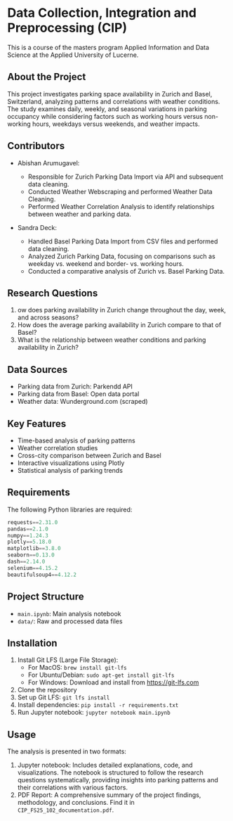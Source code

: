 # Data Collection, Integration and Preprocessing (CIP)
This is a course of the masters program Applied Information and Data Science at the Applied University of Lucerne.

## About the Project
This project investigates parking space availability in Zurich and Basel, Switzerland, analyzing patterns and correlations with weather conditions. The study examines daily, weekly, and seasonal variations in parking occupancy while considering factors such as working hours versus non-working hours, weekdays versus weekends, and weather impacts.

## Contributors
- Abishan Arumugavel:
    - Responsible for Zurich Parking Data Import via API and subsequent data cleaning.
    - Conducted Weather Webscraping and performed Weather Data Cleaning.
    - Performed Weather Correlation Analysis to identify relationships between weather and parking data.

- Sandra Deck:
    - Handled Basel Parking Data Import from CSV files and performed data cleaning.
    - Analyzed Zurich Parking Data, focusing on comparisons such as weekday vs. weekend and border- vs. working hours.
    - Conducted a comparative analysis of Zurich vs. Basel Parking Data.

## Research Questions
1. ow does parking availability in Zurich change throughout the day, week, and across seasons?
2. How does the average parking availability in Zurich compare to that of Basel?
3. What is the relationship between weather conditions and parking availability in Zurich?

## Data Sources
- Parking data from Zurich: Parkendd API
- Parking data from Basel: Open data portal
- Weather data: Wunderground.com (scraped)

## Key Features
- Time-based analysis of parking patterns
- Weather correlation studies
- Cross-city comparison between Zurich and Basel
- Interactive visualizations using Plotly
- Statistical analysis of parking trends

## Requirements
The following Python libraries are required:
```python
requests==2.31.0
pandas==2.1.0
numpy==1.24.3
plotly==5.18.0
matplotlib==3.8.0
seaborn==0.13.0
dash==2.14.0
selenium==4.15.2
beautifulsoup4==4.12.2
```

## Project Structure
- `main.ipynb`: Main analysis notebook
- `data/`: Raw and processed data files

## Installation
1. Install Git LFS (Large File Storage):
    - For MacOS: `brew install git-lfs`
    - For Ubuntu/Debian: `sudo apt-get install git-lfs`
    - For Windows: Download and install from https://git-lfs.com
2. Clone the repository
3. Set up Git LFS: `git lfs install`
4. Install dependencies: `pip install -r requirements.txt`
5. Run Jupyter notebook: `jupyter notebook main.ipynb`

## Usage
The analysis is presented in two formats:
1. Jupyter notebook: Includes detailed explanations, code, and visualizations. The notebook is structured to follow the research questions systematically, providing insights into parking patterns and their correlations with various factors.
2. PDF Report: A comprehensive summary of the project findings, methodology, and conclusions. Find it in `CIP_FS25_102_documentation.pdf`.
